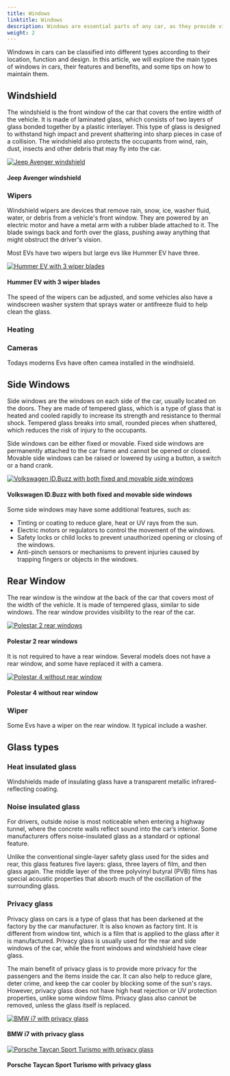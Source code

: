 ```yaml
---
title: Windows
linktitle: Windows
description: Windows are essential parts of any car, as they provide visibility, ventilation, protection and comfort to the driver and passengers. 
weight: 2
---
```

<!-- markdownlint-disable MD033 -->

Windows in cars can be classified into different types according to their location, function and design. In this article, we will explore the main types of windows in cars, their features and benefits, and some tips on how to maintain them.

## Windshield

The windshield is the front window of the car that covers the entire width of the vehicle. It is made of laminated glass, which consists of two layers of glass bonded together by a plastic interlayer. This type of glass is designed to withstand high impact and prevent shattering into sharp pieces in case of a collision. The windshield also protects the occupants from wind, rain, dust, insects and other debris that may fly into the car.

<figur>
    <a href="https://media.evkx.net/multimedia/technology/windows/windshield_1.jpeg">
        <img src="https://media.evkx.net/multimedia/technology/windows/windshield_1_st.jpeg" alt="Jeep Avenger windshield" title="Jeep Avenger windshield">
    </a>
    <figcaption><h4>Jeep Avenger windshield</h4></figcaption>
</figur>


### Wipers

Windshield wipers are devices that remove rain, snow, ice, washer fluid, water, or debris from a vehicle's front window. They are powered by an electric motor and have a metal arm with a rubber blade attached to it. The blade swings back and forth over the glass, pushing away anything that might obstruct the driver's vision. 

Most EVs have two wipers but large evs like Hummer EV have three. 


<figur>
    <a href="https://media.evkx.net/multimedia/technology/windows/wipers_1.jpg">
        <img src="https://media.evkx.net/multimedia/technology/windows/wipers_1_st.jpg" alt="Hummer EV with 3 wiper blades" title="Hummer EV with 3 wiper blades">
    </a>
    <figcaption><h4>Hummer EV with 3 wiper blades</h4></figcaption>
</figur>

The speed of the wipers can be adjusted, and some vehicles also have a windscreen washer system that sprays water or antifreeze fluid to help clean the glass. 


### Heating



### Cameras

Todays moderns Evs have often camea installed in the windhsield.


## Side Windows

Side windows are the windows on each side of the car, usually located on the doors. They are made of tempered glass, which is a type of glass that is heated and cooled rapidly to increase its strength and resistance to thermal shock. Tempered glass breaks into small, rounded pieces when shattered, which reduces the risk of injury to the occupants.

Side windows can be either fixed or movable. Fixed side windows are permanently attached to the car frame and cannot be opened or closed. Movable side windows can be raised or lowered by using a button, a switch or a hand crank. 

<figur>
    <a href="https://media.evkx.net/multimedia/technology/windows/sidewindows_1.jpg">
        <img src="https://media.evkx.net/multimedia/technology/windows/sidewindows_1_st.jpg" alt="Volkswagen ID.Buzz with both fixed and movable side windows" title="Volkswagen ID.Buzz with both fixed and movable side windows">
    </a>
    <figcaption><h4>Volkswagen ID.Buzz with both fixed and movable side windows</h4></figcaption>
</figur>


Some side windows may have some additional features, such as:

- Tinting or coating to reduce glare, heat or UV rays from the sun.
- Electric motors or regulators to control the movement of the windows.
- Safety locks or child locks to prevent unauthorized opening or closing of the windows.
- Anti-pinch sensors or mechanisms to prevent injuries caused by trapping fingers or objects in the windows.

## Rear Window

The rear window is the window at the back of the car that covers most of the width of the vehicle. It is made of tempered glass, similar to side windows. The rear window provides visibility to the rear of the car.

<figur>
    <a href="https://media.evkx.net/multimedia/technology/windows/rearwindows_1.jpg">
        <img src="https://media.evkx.net/multimedia/technology/windows/rearwindows_1_st.jpg" alt="Polestar 2 rear windows" title="Polestar 2 rear windows">
    </a>
    <figcaption><h4>Polestar 2 rear windows</h4></figcaption>
</figur>

It is not required to have a rear window. Several models does not have a rear window, and some have replaced it with a camera. 

<figur>
    <a href="https://media.evkx.net/multimedia/technology/windows/rearwindows_2.jpg">
        <img src="https://media.evkx.net/multimedia/technology/windows/rearwindows_1_st.jpg" alt="Polestar 4 without rear window" title="Polestar 4 without rear window">
    </a>
    <figcaption><h4>Polestar 4 without rear window</h4></figcaption>
</figur>


### Wiper

Some Evs have a wiper on the rear window. It typical include a washer. 




## Glass types

### Heat insulated glass

Windshields made of insulating glass have a transparent metallic infrared-reflecting coating.

### Noise insulated glass

For drivers, outside noise is most noticeable when entering a highway tunnel, where the concrete walls reflect sound into the car’s interior.
Some manufacturers offers noise-insulated glass as a standard or optional feature. 

Unlike the conventional single-layer safety glass used for the sides and rear, this glass features five layers: glass, three layers of film, and then glass again. The middle layer of the three polyvinyl butyral (PVB) films has special acoustic properties that absorb much of the oscillation of the surrounding glass.

### Privacy glass

Privacy glass on cars is a type of glass that has been darkened at the factory by the car manufacturer. It is also known as factory tint. It is different from window tint, which is a film that is applied to the glass after it is manufactured. Privacy glass is usually used for the rear and side windows of the car, while the front windows and windshield have clear glass.

The main benefit of privacy glass is to provide more privacy for the passengers and the items inside the car. It can also help to reduce glare, deter crime, and keep the car cooler by blocking some of the sun's rays. However, privacy glass does not have high heat rejection or UV protection properties, unlike some window films. Privacy glass also cannot be removed, unless the glass itself is replaced.

<figur>
    <a href="https://media.evkx.net/multimedia/technology/windows/privacyglass_1.jpg">
        <img src="https://media.evkx.net/multimedia/technology/windows/privacyglass_1_st.jpg" alt="BMW i7 with privacy glass" title="BMW i7 with privacy glass">
    </a>
    <figcaption><h4>BMW i7 with privacy glass</h4></figcaption>
</figur>

<figur>
    <a href="https://media.evkx.net/multimedia/technology/windows/privacyglass_2.jpg">
        <img src="https://media.evkx.net/multimedia/technology/windows/privacyglass_2_st.jpg" alt="Porsche Taycan Sport Turismo with privacy glass" title="Porsche Taycan Sport Turismo with privacy glass">
    </a>
    <figcaption><h4>Porsche Taycan Sport Turismo with privacy glass</h4></figcaption>
</figur>


